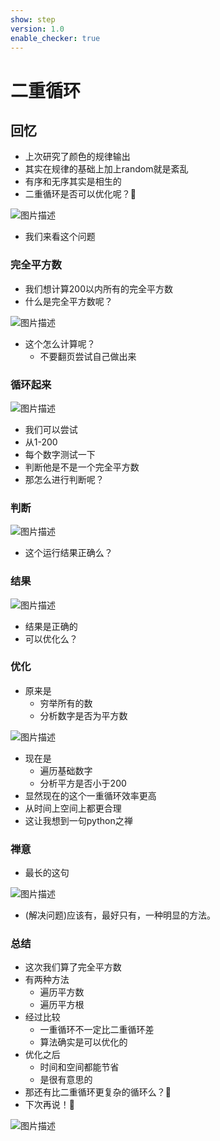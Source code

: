 ```yaml
---
show: step
version: 1.0
enable_checker: true
---
```


# 二重循环

## 回忆

- 上次研究了颜色的规律输出
- 其实在规律的基础上加上random就是紊乱
- 有序和无序其实是相生的
- 二重循环是否可以优化呢？🤔

![图片描述](https://doc.shiyanlou.com/courses/uid1190679-20220726-1658795683200)

- 我们来看这个问题

### 完全平方数

- 我们想计算200以内所有的完全平方数
- 什么是完全平方数呢？

![图片描述](https://doc.shiyanlou.com/courses/uid1190679-20220726-1658799320647)

- 这个怎么计算呢？
	- 不要翻页尝试自己做出来

### 循环起来

![图片描述](https://doc.shiyanlou.com/courses/uid1190679-20220726-1658799871291)

- 我们可以尝试
- 从1-200
- 每个数字测试一下
- 判断他是不是一个完全平方数
- 那怎么进行判断呢？

### 判断

![图片描述](https://doc.shiyanlou.com/courses/uid1190679-20220726-1658800188722)

- 这个运行结果正确么？

### 结果

![图片描述](https://doc.shiyanlou.com/courses/uid1190679-20220726-1658800280592)

- 结果是正确的
- 可以优化么？

### 优化

- 原来是
	- 穷举所有的数
	- 分析数字是否为平方数

![图片描述](https://doc.shiyanlou.com/courses/uid1190679-20220726-1658800443873)

- 现在是
	- 遍历基础数字
	- 分析平方是否小于200
- 显然现在的这个一重循环效率更高
- 从时间上空间上都更合理
- 这让我想到一句python之禅

### 禅意
- 最长的这句

![图片描述](https://doc.shiyanlou.com/courses/uid1190679-20220726-1658800736712)


- (解决问题)应该有，最好只有，一种明显的方法。

### 总结

- 这次我们算了完全平方数
- 有两种方法
	- 遍历平方数
	- 遍历平方根
- 经过比较
	- 一重循环不一定比二重循环差
	- 算法确实是可以优化的
- 优化之后
	- 时间和空间都能节省
	- 是很有意思的
- 那还有比二重循环更复杂的循环么？🤔
- 下次再说！👋

![图片描述](https://doc.shiyanlou.com/courses/uid1190679-20220508-1651978858528)
